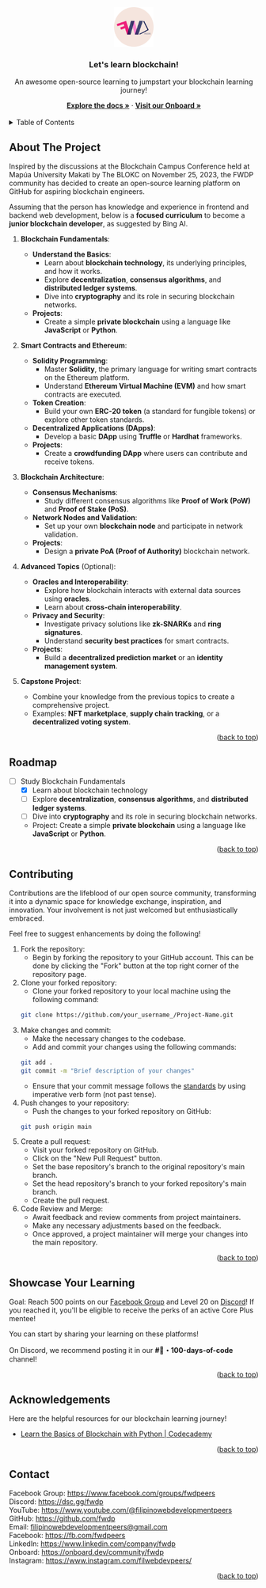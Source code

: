 <a name="readme-top"></a>

<div align="center">
    <a href="https://github.com/FWDP/learn-blockchain/">
        <img src="assets/fwdp main logo.png" alt="FWDP Logo" height="80">
    </a>
    <h3 align="center">Let's learn blockchain!</h3>
    <p>An awesome open-source learning to jumpstart your blockchain learning journey!</p>
    <a href="https://github.com/FWDP/learn-blockchain/"><strong>Explore the docs »</strong></a>
     ·
    <a href="https://onboard.dev/community/fwdp"><strong>Visit our Onboard »</strong></a>
    <br />
    <br />
</div>

<details>
  <summary>Table of Contents</summary>
  <ol>
    <li>
      <a href="#about-the-project">About The Project</a>
    </li>
    <li><a href="#roadmap">Roadmap</a></li>
    <li><a href="#contributing">Contributing</a></li>
    <li><a href="#showcase-your-learning">Showcase Your Learning</a></li>
    <li><a href="#acknowledgements">Acknowledgements</a></li>
    <li><a href="#contact">Contact</a></li>        
  </ol>
</details>

<!-- ABOUT THE PROJECT -->
## About The Project

Inspired by the discussions at the Blockchain Campus Conference held at Mapúa University Makati by The BLOKC on November 25, 2023, the FWDP community has decided to create an open-source learning platform on GitHub for aspiring blockchain engineers.

Assuming that the person has knowledge and experience in frontend and backend web development, below is a **focused curriculum** to become a **junior blockchain developer**, as suggested by Bing AI.

1. **Blockchain Fundamentals**:
    - **Understand the Basics**:
        - Learn about **blockchain technology**, its underlying principles, and how it works.
        - Explore **decentralization**, **consensus algorithms**, and **distributed ledger systems**.
        - Dive into **cryptography** and its role in securing blockchain networks.
    - **Projects**:
        - Create a simple **private blockchain** using a language like **JavaScript** or **Python**.

2. **Smart Contracts and Ethereum**:
    - **Solidity Programming**:
        - Master **Solidity**, the primary language for writing smart contracts on the Ethereum platform.
        - Understand **Ethereum Virtual Machine (EVM)** and how smart contracts are executed.
    - **Token Creation**:
        - Build your own **ERC-20 token** (a standard for fungible tokens) or explore other token standards.
    - **Decentralized Applications (DApps)**:
        - Develop a basic **DApp** using **Truffle** or **Hardhat** frameworks.
    - **Projects**:
        - Create a **crowdfunding DApp** where users can contribute and receive tokens.

3. **Blockchain Architecture**:
    - **Consensus Mechanisms**:
        - Study different consensus algorithms like **Proof of Work (PoW)** and **Proof of Stake (PoS)**.
    - **Network Nodes and Validation**:
        - Set up your own **blockchain node** and participate in network validation.
    - **Projects**:
        - Design a **private PoA (Proof of Authority)** blockchain network.

4. **Advanced Topics** (Optional):
    - **Oracles and Interoperability**:
        - Explore how blockchain interacts with external data sources using **oracles**.
        - Learn about **cross-chain interoperability**.
    - **Privacy and Security**:
        - Investigate privacy solutions like **zk-SNARKs** and **ring signatures**.
        - Understand **security best practices** for smart contracts.
    - **Projects**:
        - Build a **decentralized prediction market** or an **identity management system**.

5. **Capstone Project**:
    - Combine your knowledge from the previous topics to create a comprehensive project.
    - Examples: **NFT marketplace**, **supply chain tracking**, or a **decentralized voting system**.

<p align="right">(<a href="#readme-top">back to top</a>)</p>

## Roadmap

- [ ] Study Blockchain Fundamentals
    - [x] Learn about blockchain technology
    - [ ] Explore **decentralization**, **consensus algorithms**, and **distributed ledger systems**.
    - [ ] Dive into **cryptography** and its role in securing blockchain networks.
    - Project: Create a simple **private blockchain** using a language like **JavaScript** or **Python**.


<p align="right">(<a href="#readme-top">back to top</a>)</p>

## Contributing
Contributions are the lifeblood of our open source community, transforming it into a dynamic space for knowledge exchange, inspiration, and innovation. Your involvement is not just welcomed but enthusiastically embraced. 

Feel free to suggest enhancements by doing the following!

1. Fork the repository:
    - Begin by forking the repository to your GitHub account. This can be done by clicking the "Fork" button at the top right corner of the repository page.
2. Clone your forked repository:
    - Clone your forked repository to your local machine using the following command:
    ```sh
    git clone https://github.com/your_username_/Project-Name.git
    ```
3. Make changes and commit:
    - Make the necessary changes to the codebase.
    - Add and commit your changes using the following commands: 
    ```sh
    git add .
    git commit -m "Brief description of your changes"
    ```
    - Ensure that your commit message follows the [standards](https://www.gitkraken.com/learn/git/best-practices/git-commit-message#using-imperative-verb-form) by using imperative verb form (not past tense).
4. Push changes to your repository:
    - Push the changes to your forked repository on GitHub: 
    ```sh
    git push origin main
    ```
5. Create a pull request:
    - Visit your forked repository on GitHub.
    - Click on the "New Pull Request" button.
    - Set the base repository's branch to the original repository's main branch.
    - Set the head repository's branch to your forked repository's main branch.
    - Create the pull request.
6. Code Review and Merge:
    - Await feedback and review comments from project maintainers.
    - Make any necessary adjustments based on the feedback.
    - Once approved, a project maintainer will merge your changes into the main repository.

<p align="right">(<a href="#readme-top">back to top</a>)</p>

## Showcase Your Learning

Goal: Reach 500 points on our [Facebook Group](https://fb.com/groups/fwdpeers) and Level 20 on [Discord](https://discord.com/servers/filipino-web-development-peers-996276138588524624)! If you reached it, you'll be eligible to receive the perks of an active Core Plus mentee!

You can start by sharing your learning on these platforms!

On Discord, we recommend posting it in our **#💯・100-days-of-code** channel!

<p align="right">(<a href="#readme-top">back to top</a>)</p>

## Acknowledgements

Here are the helpful resources for our blockchain learning journey!

* [Learn the Basics of Blockchain with Python | Codecademy](https://www.codecademy.com/enrolled/courses/introduction-to-blockchain)

<p align="right">(<a href="#readme-top">back to top</a>)</p>

## Contact

Facebook Group: https://www.facebook.com/groups/fwdpeers
<br/>
Discord: https://dsc.gg/fwdp
<br/>
YouTube: https://www.youtube.com/@filipinowebdevelopmentpeers
<br/>
GitHub: https://github.com/fwdp
<br/>
Email: filipinowebdevelopmentpeers@gmail.com
<br/>
Facebook: https://fb.com/fwdpeers
<br/>
LinkedIn: https://www.linkedin.com/company/fwdp
<br/>
Onboard: https://onboard.dev/community/fwdp
<br/>
Instagram: https://www.instagram.com/filwebdevpeers/
<br/>
<p align="right">(<a href="#readme-top">back to top</a>)</p>

<!-- MARKDOWN LINKS & IMAGES -->
<!-- https://www.markdownguide.org/basic-syntax/#reference-style-links -->
[contributors-shield]: https://img.shields.io/github/contributors/othneildrew/Best-README-Template.svg?style=for-the-badge
[contributors-url]: https://github.com/FWDP/learn-blockchain/graphs/contributors
[forks-shield]: https://img.shields.io/github/forks/othneildrew/Best-README-Template.svg?style=for-the-badge
[forks-url]: https://github.com/FWDP/learn-blockchain/network/members
[stars-shield]: https://img.shields.io/github/stars/othneildrew/Best-README-Template.svg?style=for-the-badge
[stars-url]: https://github.com/FWDP/learn-blockchain/stargazers
[issues-shield]: https://img.shields.io/github/issues/othneildrew/Best-README-Template.svg?style=for-the-badge
[issues-url]: https://github.com/FWDP/learn-blockchain/issues
[linkedin-shield]: https://img.shields.io/badge/-LinkedIn-black.svg?style=for-the-badge&logo=linkedin&colorB=555
[linkedin-url]: https://linkedin.com/company/fwdp